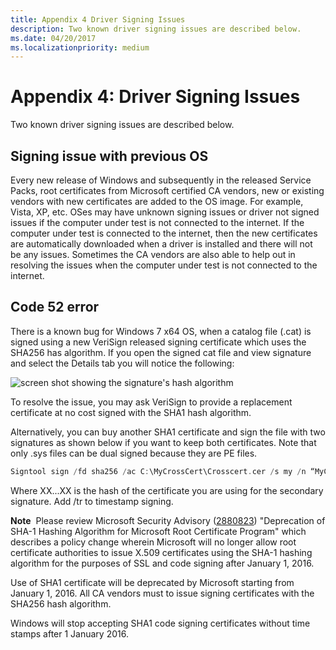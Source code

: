 ```yaml
---
title: Appendix 4 Driver Signing Issues
description: Two known driver signing issues are described below.
ms.date: 04/20/2017
ms.localizationpriority: medium
---
```


# Appendix 4: Driver Signing Issues


Two known driver signing issues are described below.

## Signing issue with previous OS


Every new release of Windows and subsequently in the released Service Packs, root certificates from Microsoft certified CA vendors, new or existing vendors with new certificates are added to the OS image. For example, Vista, XP, etc. OSes may have unknown signing issues or driver not signed issues if the computer under test is not connected to the internet. If the computer under test is connected to the internet, then the new certificates are automatically downloaded when a driver is installed and there will not be any issues. Sometimes the CA vendors are also able to help out in resolving the issues when the computer under test is not connected to the internet.

## Code 52 error


There is a known bug for Windows 7 x64 OS, when a catalog file (.cat) is signed using a new VeriSign released signing certificate which uses the SHA256 has algorithm. If you open the signed cat file and view signature and select the Details tab you will notice the following:

![screen shot showing the signature's hash algorithm](images/tutorialcertsignaturehashalg.png)

To resolve the issue, you may ask VeriSign to provide a replacement certificate at no cost signed with the SHA1 hash algorithm.

Alternatively, you can buy another SHA1 certificate and sign the file with two signatures as shown below if you want to keep both certificates. Note that only .sys files can be dual signed because they are PE files.

```cpp
Signtool sign /fd sha256 /ac C:\MyCrossCert\Crosscert.cer /s my /n “MyCompany Inc. “ /ph /as /sha1 XX...XX C:\DriverDir\toaster.SYS
```

Where XX...XX is the hash of the certificate you are using for the secondary signature. Add /tr to timestamp signing.

**Note**  Please review Microsoft Security Advisory ([2880823](/security-updates/SecurityAdvisories/2016/2880823)) "Deprecation of SHA-1 Hashing Algorithm for Microsoft Root Certificate Program" which describes a policy change wherein Microsoft will no longer allow root certificate authorities to issue X.509 certificates using the SHA-1 hashing algorithm for the purposes of SSL and code signing after January 1, 2016.

 

Use of SHA1 certificate will be deprecated by Microsoft starting from January 1, 2016. All CA vendors must to issue signing certificates with the SHA256 hash algorithm.

Windows will stop accepting SHA1 code signing certificates without time stamps after 1 January 2016.

 

